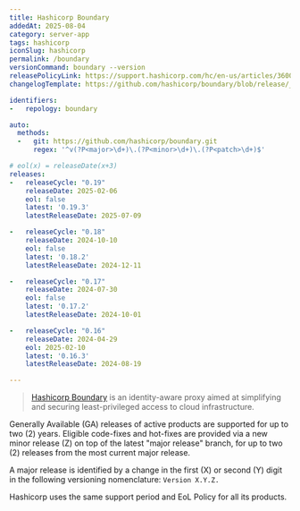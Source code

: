 ```yaml
---
title: Hashicorp Boundary
addedAt: 2025-08-04
category: server-app
tags: hashicorp
iconSlug: hashicorp
permalink: /boundary
versionCommand: boundary --version
releasePolicyLink: https://support.hashicorp.com/hc/en-us/articles/360021185113-Support-Period-and-End-of-Life-EOL-Policy
changelogTemplate: https://github.com/hashicorp/boundary/blob/release/__RELEASE_CYCLE__.x/CHANGELOG.md

identifiers:
-   repology: boundary

auto:
  methods:
  -   git: https://github.com/hashicorp/boundary.git
      regex: '^v(?P<major>\d+)\.(?P<minor>\d+)\.(?P<patch>\d+)$'

# eol(x) = releaseDate(x+3)
releases:
-   releaseCycle: "0.19"
    releaseDate: 2025-02-06
    eol: false
    latest: '0.19.3'
    latestReleaseDate: 2025-07-09

-   releaseCycle: "0.18"
    releaseDate: 2024-10-10
    eol: false
    latest: '0.18.2'
    latestReleaseDate: 2024-12-11

-   releaseCycle: "0.17"
    releaseDate: 2024-07-30
    eol: false
    latest: '0.17.2'
    latestReleaseDate: 2024-10-01

-   releaseCycle: "0.16"
    releaseDate: 2024-04-29
    eol: 2025-02-10
    latest: '0.16.3'
    latestReleaseDate: 2024-08-19

---
```


> [Hashicorp Boundary](https://www.hashicorp.com/products/boundary) is an identity-aware proxy aimed at simplifying and securing least-privileged access to cloud infrastructure.

Generally Available (GA) releases of active products are supported for up to two (2) years. Eligible
code-fixes and hot-fixes are provided via a new minor release (Z) on top of the latest "major
release" branch, for up to two (2) releases from the most current major release.

A major release is identified by a change in the first (X) or second (Y) digit in the following
versioning nomenclature: `Version X.Y.Z.`

Hashicorp uses the same support period and EoL Policy for all its products.
